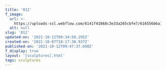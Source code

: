 ```yaml
---
title: '012'
f_image:
  url: >-
    https://uploads-ssl.webflow.com/6141f41868c3e33a265cbfe7/616556b6a160dfbede59037a_012.jpg
  alt: null
slug: '012'
updated-on: '2021-10-12T09:34:50.295Z'
created-on: '2021-10-07T10:17:38.937Z'
published-on: '2021-10-12T09:47:37.690Z'
f_display: true
layout: '[sculptures].html'
tags: sculptures
---
```




